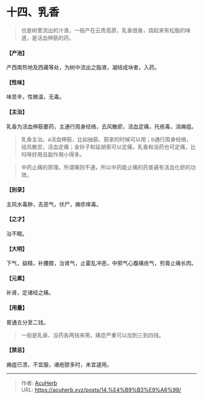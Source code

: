 # 十四、乳香


> 也是树里流出的汁液，一般产在云贵高原，乳香很香，烧起来有松脂的味道，是活血伸筋的药。

#### 【产池】
产西南热地及西藏等处，为树中流出之脂液，凝结成块者，入药。
#### 【性味】
味苦辛，性微温，无毒。
#### 【主治】
乳香为活血伸筋要药，主通行周身经络，去风散瘀，活血定痛，托疮毒，消痈疽。

> 乳香主治。a活血伸筋，比如抽筋、筋挛的时候可以用；b通行周身经络，祛风散淤，活血定痛；金铃子和延胡索可以定痛，乳香和没药也可定痛，比吗啡好用且副作用小得多。

> 中药止痛的原理。所谓痛则不通，所以中药能止痛的药普遍有活血化瘀的功效。

#### 【别录】
主风水毒肿，去恶气，伏尸，痈疹痒毒。
#### 【之才】
治不眠。
#### 【大明】
下气，益精，补腰膝，治肾气，止霍乱冲恶，中邪气心腹痛疰气，煎膏止痛长肉。
#### 【元素】
补肾，定诸经之痛。
#### 【用量】
普通五分至二钱。

> 一般是乳香、没药各两钱来用，痛症严重可以加到三到四钱。

#### 【禁忌】
痈疽已溃，不宜服，诸疮脓多时，未宜遽用。

---

> 作者: [AcuHerb](https://acuherb.xyz)  
> URL: https://acuherb.xyz/posts/14.%E4%B9%B3%E9%A6%99/  

